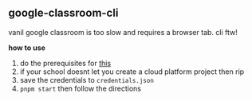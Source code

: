 ## google-classroom-cli

vanil google classroom is too slow and requires a browser tab. cli ftw!

**how to use**
1. do the prerequisites for [this](https://developers.google.com/classroom/quickstart/nodejs)
2. if your school doesnt let you create a cloud platform project then rip
3. save the credentials to `credentials.json`
4. `pnpm start` then follow the directions
